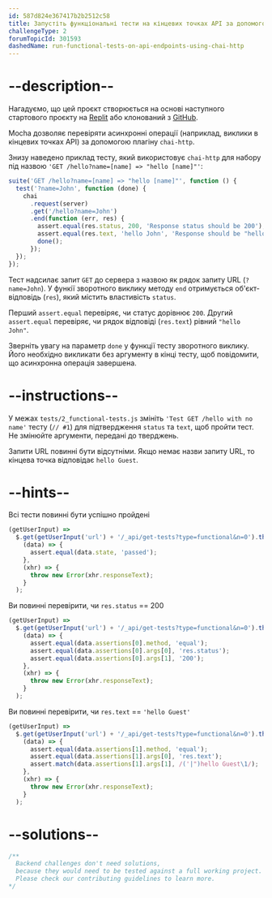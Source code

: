 ```yaml
---
id: 587d824e367417b2b2512c58
title: Запустіть функціональні тести на кінцевих точках API за допомогою Chai-HTTP
challengeType: 2
forumTopicId: 301593
dashedName: run-functional-tests-on-api-endpoints-using-chai-http
---
```


# --description--

Нагадуємо, що цей проєкт створюється на основі наступного стартового проєкту на <a href="https://replit.com/github/topcoder-platform/boilerplate-mochachai" target="_blank" rel="noopener noreferrer nofollow">Replit</a> або клонований з <a href="https://github.com/topcoder-platform/boilerplate-mochachai/" target="_blank" rel="noopener noreferrer nofollow">GitHub</a>.

Mocha дозволяє перевіряти асинхронні операції (наприклад, виклики в кінцевих точках API) за допомогою плагіну `chai-http`.

Знизу наведено приклад тесту, який використовує `chai-http` для набору під назвою `'GET /hello?name=[name] => "hello [name]"'`:

```js
suite('GET /hello?name=[name] => "hello [name]"', function () {
  test('?name=John', function (done) {
    chai
      .request(server)
      .get('/hello?name=John')
      .end(function (err, res) {
        assert.equal(res.status, 200, 'Response status should be 200');
        assert.equal(res.text, 'hello John', 'Response should be "hello John"');
        done();
      });
  });
});
```

Тест надсилає запит `GET` до сервера з назвою як рядок запиту URL (`?name=John`). У функії зворотного виклику методу `end` отримується об'єкт-відповідь (`res`), який містить властивість `status`.

Перший `assert.equal` перевіряє, чи статус дорівнює `200`. Другий `assert.equal` перевіряє, чи рядок відповіді (`res.text`) рівний `"hello John"`.

Зверніть увагу на параметр `done` у функції тесту зворотного виклику. Його необхідно викликати без аргументу в кінці тесту, щоб повідомити, що асинхронна операція завершена.

# --instructions--

У межах `tests/2_functional-tests.js` змініть `'Test GET /hello with no name'` тесту (`// #1`) для підтвердження `status` та `text`, щоб пройти тест. Не змінюйте аргументи, передані до тверджень.

Запити URL повинні бути відсутніми. Якщо немає назви запиту URL, то кінцева точка відповідає `hello Guest`.

# --hints--

Всі тести повинні бути успішно пройдені

```js
(getUserInput) =>
  $.get(getUserInput('url') + '/_api/get-tests?type=functional&n=0').then(
    (data) => {
      assert.equal(data.state, 'passed');
    },
    (xhr) => {
      throw new Error(xhr.responseText);
    }
  );
```

Ви повинні перевірити, чи `res.status` == 200

```js
(getUserInput) =>
  $.get(getUserInput('url') + '/_api/get-tests?type=functional&n=0').then(
    (data) => {
      assert.equal(data.assertions[0].method, 'equal');
      assert.equal(data.assertions[0].args[0], 'res.status');
      assert.equal(data.assertions[0].args[1], '200');
    },
    (xhr) => {
      throw new Error(xhr.responseText);
    }
  );
```

Ви повинні перевірити, чи `res.text` == `'hello Guest'`

```js
(getUserInput) =>
  $.get(getUserInput('url') + '/_api/get-tests?type=functional&n=0').then(
    (data) => {
      assert.equal(data.assertions[1].method, 'equal');
      assert.equal(data.assertions[1].args[0], 'res.text');
      assert.match(data.assertions[1].args[1], /('|")hello Guest\1/);
    },
    (xhr) => {
      throw new Error(xhr.responseText);
    }
  );
```

# --solutions--

```js
/**
  Backend challenges don't need solutions, 
  because they would need to be tested against a full working project. 
  Please check our contributing guidelines to learn more.
*/
```
